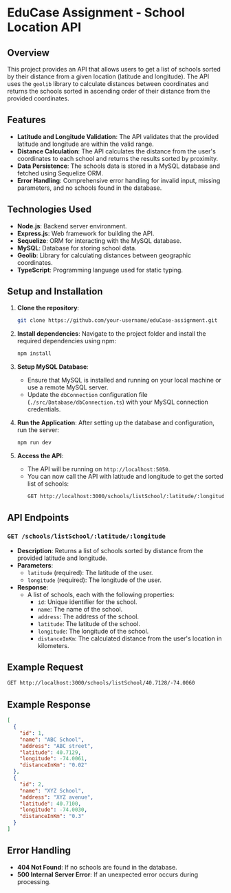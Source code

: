 

# EduCase Assignment - School Location API

## Overview

This project provides an API that allows users to get a list of schools sorted by their distance from a given location (latitude and longitude). The API uses the `geolib` library to calculate distances between coordinates and returns the schools sorted in ascending order of their distance from the provided coordinates.

## Features

- **Latitude and Longitude Validation**: The API validates that the provided latitude and longitude are within the valid range.
- **Distance Calculation**: The API calculates the distance from the user's coordinates to each school and returns the results sorted by proximity.
- **Data Persistence**: The schools data is stored in a MySQL database and fetched using Sequelize ORM.
- **Error Handling**: Comprehensive error handling for invalid input, missing parameters, and no schools found in the database.

## Technologies Used

- **Node.js**: Backend server environment.
- **Express.js**: Web framework for building the API.
- **Sequelize**: ORM for interacting with the MySQL database.
- **MySQL**: Database for storing school data.
- **Geolib**: Library for calculating distances between geographic coordinates.
- **TypeScript**: Programming language used for static typing.

## Setup and Installation

1. **Clone the repository**:
   ```bash
   git clone https://github.com/your-username/eduCase-assignment.git
   ```

2. **Install dependencies**:
   Navigate to the project folder and install the required dependencies using npm:
   ```bash
   npm install
   ```

3. **Setup MySQL Database**:
   - Ensure that MySQL is installed and running on your local machine or use a remote MySQL server.
   - Update the `dbConnection` configuration file (`./src/Database/dbConnection.ts`) with your MySQL connection credentials.

4. **Run the Application**:
   After setting up the database and configuration, run the server:
   ```bash
   npm run dev
   ```

5. **Access the API**:
   - The API will be running on `http://localhost:5050`.
   - You can now call the API with latitude and longitude to get the sorted list of schools:
     ```bash
     GET http://localhost:3000/schools/listSchool/:latitude/:longitude
     ```

## API Endpoints

### `GET /schools/listSchool/:latitude/:longitude`
- **Description**: Returns a list of schools sorted by distance from the provided latitude and longitude.
- **Parameters**:
  - `latitude` (required): The latitude of the user.
  - `longitude` (required): The longitude of the user.
- **Response**:
  - A list of schools, each with the following properties:
    - `id`: Unique identifier for the school.
    - `name`: The name of the school.
    - `address`: The address of the school.
    - `latitude`: The latitude of the school.
    - `longitude`: The longitude of the school.
    - `distanceInKm`: The calculated distance from the user's location in kilometers.

## Example Request

```bash
GET http://localhost:3000/schools/listSchool/40.7128/-74.0060
```

## Example Response

```json
[
  {
    "id": 1,
    "name": "ABC School",
    "address": "ABC street",
    "latitude": 40.7129,
    "longitude": -74.0061,
    "distanceInKm": "0.02"
  },
  {
    "id": 2,
    "name": "XYZ School",
    "address": "XYZ avenue",
    "latitude": 40.7100,
    "longitude": -74.0030,
    "distanceInKm": "0.3"
  }
]
```

## Error Handling


- **404 Not Found**: If no schools are found in the database.
- **500 Internal Server Error**: If an unexpected error occurs during processing.

